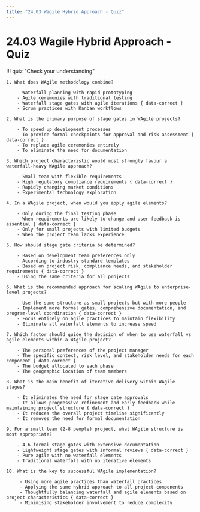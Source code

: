 ```yaml
---
title: "24.03 Wagile Hybrid Approach - Quiz"
---
```


# 24.03 Wagile Hybrid Approach - Quiz

!!! quiz "Check your understanding"

    1. What does WAgile methodology combine?

        - Waterfall planning with rapid prototyping
        - Agile ceremonies with traditional testing
        - Waterfall stage gates with agile iterations { data-correct }
        - Scrum practices with Kanban workflows

    2. What is the primary purpose of stage gates in WAgile projects?

        - To speed up development processes
        - To provide formal checkpoints for approval and risk assessment { data-correct }
        - To replace agile ceremonies entirely
        - To eliminate the need for documentation

    3. Which project characteristic would most strongly favour a waterfall-heavy WAgile approach?

        - Small team with flexible requirements
        - High regulatory compliance requirements { data-correct }
        - Rapidly changing market conditions
        - Experimental technology exploration

    4. In a WAgile project, when would you apply agile elements?

        - Only during the final testing phase
        - When requirements are likely to change and user feedback is essential { data-correct }
        - Only for small projects with limited budgets
        - When the project team lacks experience

    5. How should stage gate criteria be determined?

        - Based on development team preferences only
        - According to industry standard templates
        - Based on project risk, compliance needs, and stakeholder requirements { data-correct }
        - Using the same criteria for all projects

    6. What is the recommended approach for scaling WAgile to enterprise-level projects?

        - Use the same structure as small projects but with more people
        - Implement more formal gates, comprehensive documentation, and program-level coordination { data-correct }
        - Focus entirely on agile practices to maintain flexibility
        - Eliminate all waterfall elements to increase speed

    7. Which factor should guide the decision of when to use waterfall vs agile elements within a WAgile project?

        - The personal preferences of the project manager
        - The specific context, risk level, and stakeholder needs for each component { data-correct }
        - The budget allocated to each phase
        - The geographic location of team members

    8. What is the main benefit of iterative delivery within WAgile stages?

        - It eliminates the need for stage gate approvals
        - It allows progressive refinement and early feedback while maintaining project structure { data-correct }
        - It reduces the overall project timeline significantly
        - It removes the need for formal documentation

    9. For a small team (2-8 people) project, what WAgile structure is most appropriate?

        - 4-6 formal stage gates with extensive documentation
        - Lightweight stage gates with informal reviews { data-correct }
        - Pure agile with no waterfall elements
        - Traditional waterfall with no iterative elements

    10. What is the key to successful WAgile implementation?

         - Using more agile practices than waterfall practices
         - Applying the same hybrid approach to all project components
         - Thoughtfully balancing waterfall and agile elements based on project characteristics { data-correct }
         - Minimising stakeholder involvement to reduce complexity
